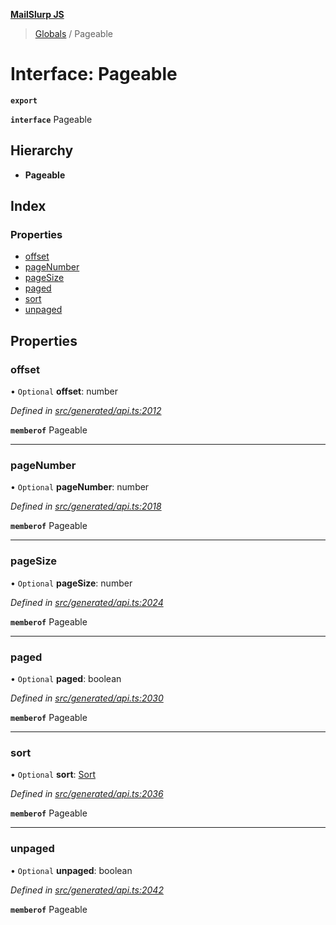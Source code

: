 **[MailSlurp JS](../README.md)**

> [Globals](../README.md) / Pageable

# Interface: Pageable

**`export`** 

**`interface`** Pageable

## Hierarchy

* **Pageable**

## Index

### Properties

* [offset](pageable.md#offset)
* [pageNumber](pageable.md#pagenumber)
* [pageSize](pageable.md#pagesize)
* [paged](pageable.md#paged)
* [sort](pageable.md#sort)
* [unpaged](pageable.md#unpaged)

## Properties

### offset

• `Optional` **offset**: number

*Defined in [src/generated/api.ts:2012](https://github.com/mailslurp/mailslurp-client/blob/f5ab9d3/src/generated/api.ts#L2012)*

**`memberof`** Pageable

___

### pageNumber

• `Optional` **pageNumber**: number

*Defined in [src/generated/api.ts:2018](https://github.com/mailslurp/mailslurp-client/blob/f5ab9d3/src/generated/api.ts#L2018)*

**`memberof`** Pageable

___

### pageSize

• `Optional` **pageSize**: number

*Defined in [src/generated/api.ts:2024](https://github.com/mailslurp/mailslurp-client/blob/f5ab9d3/src/generated/api.ts#L2024)*

**`memberof`** Pageable

___

### paged

• `Optional` **paged**: boolean

*Defined in [src/generated/api.ts:2030](https://github.com/mailslurp/mailslurp-client/blob/f5ab9d3/src/generated/api.ts#L2030)*

**`memberof`** Pageable

___

### sort

• `Optional` **sort**: [Sort](sort.md)

*Defined in [src/generated/api.ts:2036](https://github.com/mailslurp/mailslurp-client/blob/f5ab9d3/src/generated/api.ts#L2036)*

**`memberof`** Pageable

___

### unpaged

• `Optional` **unpaged**: boolean

*Defined in [src/generated/api.ts:2042](https://github.com/mailslurp/mailslurp-client/blob/f5ab9d3/src/generated/api.ts#L2042)*

**`memberof`** Pageable
